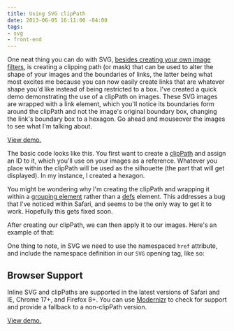 ```yaml
---
title: Using SVG clipPath
date: 2013-06-05 16:11:00 -04:00
tags:
- svg
- front-end
---
```


One neat thing you can do with SVG, <a href="http://sawyerhollenshead.com/writing/generating-black-and-white-images-with-svg/" title="Generating Black and White Images With SVG">besides creating your own image filters</a>, is creating a clipping path (or mask) that can be used to alter the shape of your images and the boundaries of links, the latter being what most excites me because you can now easily create links that are whatever shape you'd like instead of being restricted to a box. I've created a quick demo demonstrating the use of a clipPath on images. These SVG images are wrapped with a link element, which you'll notice its boundaries form around the clipPath and not the image's original boundary box, changing the link's boundary box to a hexagon. Go ahead and mouseover the images to see what I'm talking about.

<a href="http://labs.sawyerhollenshead.com/lab/svg-clippath/">View demo.</a>

The basic code looks like this. You first want to create a <a href="http://www.w3.org/TR/SVG/masking.html#ClipPathElement" target="_blank">clipPath</a> and assign an ID to it, which you'll use on your images as a reference. Whatever you place within the clipPath will be used as the silhouette (the part that will get displayed). In my instance, I created a hexagon.

<script src="https://gist.github.com/2914956.js?file=clippath.svg"></script>

You might be wondering why I'm creating the clipPath and wrapping it within a <a href="http://www.w3.org/TR/SVG/struct.html#Groups" target="_blank">grouping element</a> rather than a <a href="http://www.w3.org/TR/SVG/struct.html#Head" target="_blank">defs</a> element. This addresses a bug that I've noticed within Safari, and seems to be the only way to get it to work. Hopefully this gets fixed soon.

After creating our clipPath, we can then apply it to our images. Here's an example of that:

<script src="https://gist.github.com/2914956.js?file=image.svg"></script>

One thing to note, in SVG we need to use the namespaced <code>href</code> attribute, and include the namespace definition in our <code>SVG</code> opening tag, like so:

<script src="https://gist.github.com/2914956.js?file=link-namespace.svg"></script>

## Browser Support

Inline SVG and clipPaths are supported in the latest versions of Safari and IE, Chrome 17+, and Firefox 8+. You can use <a href="http://modernizr.com/" target="_blank">Modernizr</a> to check for support and provide a fallback to a non-clipPath version.

<a href="http://labs.sawyerhollenshead.com/lab/svg-clippath/">View demo.</a>
